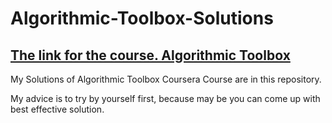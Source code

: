 # Algorithmic-Toolbox-Solutions
## [The link for the course. Algorithmic Toolbox](https://www.coursera.org/learn/algorithmic-toolbox)


My Solutions of Algorithmic Toolbox Coursera Course are in this repository.

My advice is to try by yourself first, because may be you can come up with best effective solution.
